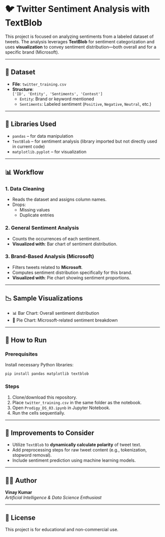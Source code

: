 
# 🐦 Twitter Sentiment Analysis with TextBlob

This project is focused on analyzing sentiments from a labeled dataset of tweets. The analysis leverages **TextBlob** for sentiment categorization and uses **visualization** to convey sentiment distribution—both overall and for a specific brand (Microsoft).

---

## 📁 Dataset

- **File**: `twitter_training.csv`
- **Structure**:  
  `['ID', 'Entity', 'Sentiments', 'Contest']`
  - `Entity`: Brand or keyword mentioned
  - `Sentiments`: Labeled sentiment (`Positive`, `Negative`, `Neutral`, etc.)

---

## 🧰 Libraries Used

- `pandas` – for data manipulation
- `TextBlob` – for sentiment analysis (library imported but not directly used in current code)
- `matplotlib.pyplot` – for visualization

---

## 📊 Workflow

### 1. Data Cleaning

- Reads the dataset and assigns column names.
- Drops:
  - Missing values
  - Duplicate entries

### 2. General Sentiment Analysis

- Counts the occurrences of each sentiment.
- **Visualized with**: Bar chart of sentiment distribution.

### 3. Brand-Based Analysis (Microsoft)

- Filters tweets related to **Microsoft**.
- Computes sentiment distribution specifically for this brand.
- **Visualized with**: Pie chart showing sentiment proportions.

---

## 📉 Sample Visualizations

- 📊 Bar Chart: Overall sentiment distribution
- 🥧 Pie Chart: Microsoft-related sentiment breakdown

---

## 🚀 How to Run

### Prerequisites

Install necessary Python libraries:
```bash
pip install pandas matplotlib textblob
```

### Steps

1. Clone/download this repository.
2. Place `twitter_training.csv` in the same folder as the notebook.
3. Open `Prodigy_DS_03.ipynb` in Jupyter Notebook.
4. Run the cells sequentially.

---

## 📌 Improvements to Consider

- Utilize `TextBlob` to **dynamically calculate polarity** of tweet text.
- Add preprocessing steps for raw tweet content (e.g., tokenization, stopword removal).
- Include sentiment prediction using machine learning models.

---

## 👨‍💻 Author

**Vinay Kumar**  
_Artificial Intelligence & Data Science Enthusiast_  


---

## 📃 License

This project is for educational and non-commercial use.
